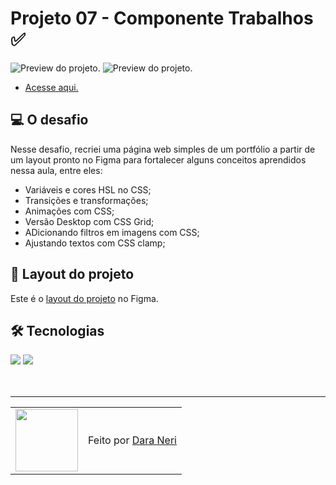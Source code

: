 # Projeto 07 - Componente Trabalhos ✅

<img src="./.github/preview-projeto-06.png" alt="Preview do projeto." />
<img src="./.github/preview-02-projeto-06.png" alt="Preview do projeto." />

- <a href="#">Acesse aqui.</a>

## 💻 O desafio

Nesse desafio, recriei uma página web simples de um portfólio a partir de um layout pronto no Figma para fortalecer alguns conceitos aprendidos nessa aula, entre eles:

- Variáveis e cores HSL no CSS;
- Transições e transformações;
- Animações com CSS;
- Versão Desktop com CSS Grid;
- ADicionando filtros em imagens com CSS;
- Ajustando textos com CSS clamp;

## 🎨 Layout do projeto

Este é o <a href="https://www.figma.com/file/FLbzVm3HLN0cNT6CeQqmka/Explorer-Stage-03-Projeto-03-(Copy)?type=design&node-id=203-1925&t=9frhCb1PAvKC7p7V-0">layout do projeto</a> no Figma.

## 🛠 Tecnologias

<div>
    <img src="https://img.shields.io/badge/HTML5-E34F26?style=for-the-badge&logo=html5&logoColor=white" />
    <img src="https://img.shields.io/badge/CSS3-1572B6?style=for-the-badge&logo=css3&logoColor=white" />
</div>
<br>

<br>

---

<table>
  <tr>
    <td>
      <img src="https://github.com/daragneri.png" width="100px" />
    </td>
    <td>
      Feito por <a href="https://github.com/daragneri">Dara Neri</a>
    </td>
  </tr>
</table>
